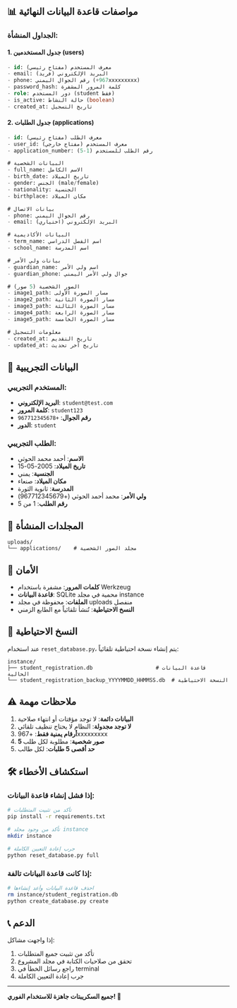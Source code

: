 
## 📊 مواصفات قاعدة البيانات النهائية

### الجداول المنشأة:

#### 1. جدول المستخدمين (users)
```sql
- id: معرف المستخدم (مفتاح رئيسي)
- email: البريد الإلكتروني (فريد)
- phone: رقم الجوال اليمني (+967xxxxxxxxx)
- password_hash: كلمة المرور المشفرة
- role: دور المستخدم (student فقط)
- is_active: حالة النشاط (boolean)
- created_at: تاريخ التسجيل
```

#### 2. جدول الطلبات (applications)
```sql
- id: معرف الطلب (مفتاح رئيسي)
- user_id: معرف المستخدم (مفتاح خارجي)
- application_number: رقم الطلب للمستخدم (1-5)

# البيانات الشخصية
- full_name: الاسم الكامل
- birth_date: تاريخ الميلاد
- gender: الجنس (male/female)
- nationality: الجنسية
- birthplace: مكان الميلاد

# بيانات الاتصال
- phone: رقم الجوال اليمني
- email: البريد الإلكتروني (اختياري)

# البيانات الأكاديمية
- term_name: اسم الفصل الدراسي
- school_name: اسم المدرسة

# بيانات ولي الأمر
- guardian_name: اسم ولي الأمر
- guardian_phone: جوال ولي الأمر اليمني

# الصور الشخصية (5 صور)
- image1_path: مسار الصورة الأولى
- image2_path: مسار الصورة الثانية
- image3_path: مسار الصورة الثالثة
- image4_path: مسار الصورة الرابعة
- image5_path: مسار الصورة الخامسة

# معلومات التسجيل
- created_at: تاريخ التقديم
- updated_at: تاريخ آخر تحديث
```

## 👤 البيانات التجريبية

### المستخدم التجريبي:
- **البريد الإلكتروني**: `student@test.com`
- **كلمة المرور**: `student123`
- **رقم الجوال**: `+967712345678`
- **الدور**: `student`

### الطلب التجريبي:
- **الاسم**: أحمد محمد الحوثي
- **تاريخ الميلاد**: 2005-05-15
- **الجنسية**: يمني
- **مكان الميلاد**: صنعاء
- **المدرسة**: ثانوية الثورة
- **ولي الأمر**: محمد أحمد الحوثي (+967712345679)
- **رقم الطلب**: 1 من 5

## 📁 المجلدات المنشأة

```
uploads/
└── applications/    # مجلد الصور الشخصية
```

## 🔐 الأمان

- **كلمات المرور**: مشفرة باستخدام Werkzeug
- **قاعدة البيانات**: SQLite محمية في مجلد instance
- **الملفات**: محفوظة في مجلد uploads منفصل
- **النسخ الاحتياطية**: تُنشأ تلقائياً مع الطابع الزمني

## 🔄 النسخ الاحتياطية

عند استخدام `reset_database.py`، يتم إنشاء نسخة احتياطية تلقائياً:

```
instance/
├── student_registration.db                    # قاعدة البيانات الحالية
└── student_registration_backup_YYYYMMDD_HHMMSS.db  # النسخة الاحتياطية
```

## ⚠️ ملاحظات مهمة

1. **البيانات دائمة**: لا توجد مؤقتات أو انتهاء صلاحية
2. **لا توجد مجدولة**: النظام لا يحتاج تنظيف تلقائي
3. **أرقام يمنية فقط**: +967xxxxxxxxx
4. **5 صور شخصية**: مطلوبة لكل طلب
5. **حد أقصى 5 طلبات**: لكل طالب

## 🛠️ استكشاف الأخطاء

### إذا فشل إنشاء قاعدة البيانات:
```bash
# تأكد من تثبيت المتطلبات
pip install -r requirements.txt

# تأكد من وجود مجلد instance
mkdir instance

# جرب إعادة التعيين الكاملة
python reset_database.py full
```

### إذا كانت قاعدة البيانات تالفة:
```bash
# احذف قاعدة البيانات وأعد إنشاءها
rm instance/student_registration.db
python create_database.py create
```

## 📞 الدعم

إذا واجهت مشاكل:
1. تأكد من تثبيت جميع المتطلبات
2. تحقق من صلاحيات الكتابة في مجلد المشروع
3. راجع رسائل الخطأ في terminal
4. جرب إعادة التعيين الكاملة

---

**جميع السكريبتات جاهزة للاستخدام الفوري! 🚀**
